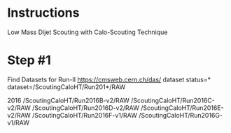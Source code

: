 # Instructions 
Low Mass Dijet Scouting with Calo-Scouting Technique


# Step #1
Find Datasets for Run-II
https://cmsweb.cern.ch/das/
dataset status=* dataset=/ScoutingCaloHT/Run201*/RAW

2016
/ScoutingCaloHT/Run2016B-v2/RAW
/ScoutingCaloHT/Run2016C-v2/RAW
/ScoutingCaloHT/Run2016D-v2/RAW
/ScoutingCaloHT/Run2016E-v2/RAW
/ScoutingCaloHT/Run2016F-v1/RAW
/ScoutingCaloHT/Run2016G-v1/RAW
